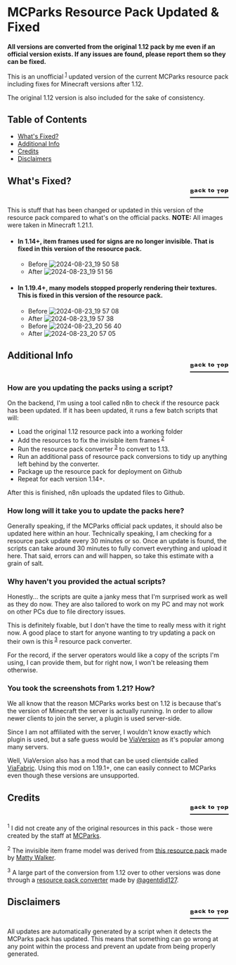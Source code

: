 # MCParks Resource Pack Updated & Fixed
**All versions are converted from the original 1.12 pack by me even if an official version exists. If any issues are found, please report them so they can be fixed.**

This is an unofficial<sup> [1](1)</sup> updated version of the current MCParks resource pack including fixes for Minecraft versions after 1.12. 

The original 1.12 version is also included for the sake of consistency.

## Table of Contents
- [What's Fixed?](#whats-fixed)
- [Additional Info](#info)
- [Credits](#credit)
- [Disclaimers](#disclaimer)
## <a name="whats-fixed"></a>What's Fixed? <div style="text-align: right"> <a href="#top">ᴮᵃᶜᵏ ᵗᵒ ᵀᵒᵖ</a> </div>

This is stuff that has been changed or updated in this version of the resource pack compared to what's on the official packs.
**NOTE:** All images were taken in Minecraft 1.21.1.

- #### In 1.14+, item frames used for signs are no longer invisible. That is fixed in this version of the resource pack. 
  - Before ![2024-08-23_19 50 58](https://github.com/user-attachments/assets/d71092da-318b-4d7c-9fc9-336b61e88a0a)
  - After ![2024-08-23_19 51 56](https://github.com/user-attachments/assets/aa557639-69b3-4c53-a950-218e27be42fe)

- #### In 1.19.4+, many models stopped properly rendering their textures. This is fixed in this version of the resource pack.
  - Before ![2024-08-23_19 57 08](https://github.com/user-attachments/assets/bc451204-b18e-44f5-8e6b-bbae2e92ec51)
  - After ![2024-08-23_19 57 38](https://github.com/user-attachments/assets/f33e6702-25b7-4fbf-af90-6c38704a3efc)
  - Before ![2024-08-23_20 56 40](https://github.com/user-attachments/assets/3dd67cf9-a5ca-4de7-9e56-8f11a8de6699)
  - After ![2024-08-23_20 57 05](https://github.com/user-attachments/assets/ace8534a-d151-4bad-bbc8-3c8fd47f8e3f)

## <a name="info"></a>Additional Info <div style="text-align: right"> <a href="#top">ᴮᵃᶜᵏ ᵗᵒ ᵀᵒᵖ</a> </div>

### How are you updating the packs using a script?
On the backend, I'm using a tool called n8n to check if the resource pack has been updated. If it has been updated, it runs a few batch scripts that will:
  - Load the original 1.12 resource pack into a working folder
  - Add the resources to fix the invisible item frames<sup> [2](2)</sup>
  - Run the resource pack converter<sup> [3](3)</sup> to convert to 1.13.
  - Run an additional pass of resource pack conversions to tidy up anything left behind by the converter.
  - Package up the resource pack for deployment on Github
  - Repeat for each version 1.14+.

After this is finished, n8n uploads the updated files to Github.

### How long will it take you to update the packs here?
Generally speaking, if the MCParks official pack updates, it should also be updated here within an hour. Technically speaking, I am checking for a resource pack update every 30 minutes or so. Once an update is found, the scripts can take around 30 minutes to fully convert everything and upload it here. That said, errors can and will happen, so take this estimate with a grain of salt.

### Why haven't you provided the actual scripts?
Honestly... the scripts are quite a janky mess that I'm surprised work as well as they do now. They are also tailored to work on my PC and may not work on other PCs due to file directory issues. 

This is definitely fixable, but I don't have the time to really mess with it right now. A good place to start for anyone wanting to try updating a pack on their own is this<sup> [3](3)</sup> resource pack converter.

For the record, if the server operators would like a copy of the scripts I'm using, I can provide them, but for right now, I won't be releasing them otherwise.

### You took the screenshots from 1.21? How?
We all know that the reason MCParks works best on 1.12 is because that's the version of Minecraft the server is actually running. In order to allow newer clients to join the server, a plugin is used server-side. 

Since I am not affiliated with the server, I wouldn't know exactly which plugin is used, but a safe guess would be [ViaVersion](https://github.com/ViaVersion/ViaVersion) as it's popular among many servers.

Well, ViaVersion also has a mod that can be used clientside called [ViaFabric](https://modrinth.com/mod/viafabric). Using this mod on 1.19.1+, one can easily connect to MCParks even though these versions are unsupported.

## <a name="credit"></a>Credits <div style="text-align: right"> <a href="#top">ᴮᵃᶜᵏ ᵗᵒ ᵀᵒᵖ</a> </div>

<sup><a name="1">1</sup> I did not create any of the original resources in this pack - those were created by the staff at [MCParks](https://mcparks.us/).

<sup><a name="2">2</sup> The invisible item frame model was derived from [this resource pack](https://www.curseforge.com/minecraft/texture-packs/invisible-item-frames) made by [Matty Walker](https://www.curseforge.com/members/mattywalker/projects).

<sup><a name="3">3</sup> A large part of the conversion from 1.12 over to other versions was done through a [resource pack converter](https://github.com/agentdid127/ResourcePackConverter) made by [@agentdid127](https://github.com/agentdid127).

## <a name="disclaimer"></a>Disclaimers <div style="text-align: right"> <a href="#top">ᴮᵃᶜᵏ ᵗᵒ ᵀᵒᵖ</a> </div>

All updates are automatically generated by a script when it detects the MCParks pack has updated. This means that something can go wrong at any point within the process and prevent an update from being properly generated.
